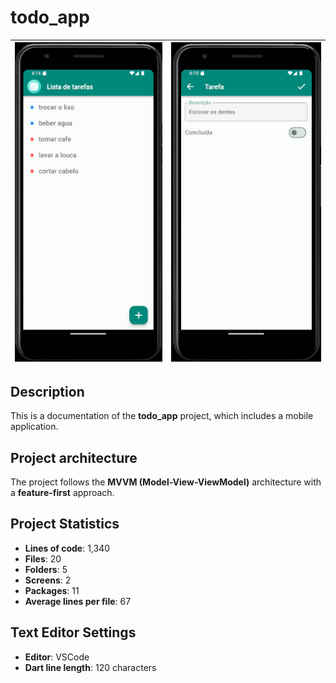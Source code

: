 # todo_app

| ![Home Screen](https://raw.githubusercontent.com/gheysiell/images/main/todo_app_home_screen.png) | ![Details Screen](https://raw.githubusercontent.com/gheysiell/images/main/todo_app_details_screen.png) |
|:---:|:---:|

## Description

This is a documentation of the **todo_app** project, which includes a mobile application.

## Project architecture

The project follows the **MVVM (Model-View-ViewModel)** architecture with a **feature-first** approach.

## Project Statistics

- **Lines of code**: 1,340
- **Files**: 20
- **Folders**: 5
- **Screens**: 2
- **Packages**: 11
- **Average lines per file**: 67

## Text Editor Settings

- **Editor**: VSCode
- **Dart line length**: 120 characters
